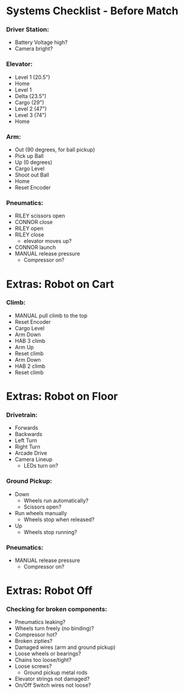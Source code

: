 # Systems Checklist - Before Match

### Driver Station:
- Battery Voltage high?
- Camera bright?

### Elevator:
- Level 1 (20.5")
- Home
- Level 1
- Delta (23.5")
- Cargo (29")
- Level 2 (47")
- Level 3 (74")
- Home

### Arm:
- Out (90 degrees, for ball pickup)
- Pick up Ball
- Up (0 degrees)
- Cargo Level
- Shoot out Ball
- Home
- Reset Encoder

### Pneumatics:
- RILEY scissors open
- CONNOR close
- RILEY open
- RILEY close
    - elevator moves up?
- CONNOR launch
- MANUAL release pressure
    - Compressor on?

# Extras: Robot on Cart

### Climb:
- MANUAL pull climb to the top
- Reset Encoder
- Cargo Level
- Arm Down
- HAB 3 climb
- Arm Up
- Reset climb
- Arm Down
- HAB 2 climb
- Reset climb

# Extras: Robot on Floor

### Drivetrain:
- Forwards
- Backwards
- Left Turn
- Right Turn
- Arcade Drive
- Camera Lineup
    - LEDs turn on?

### Ground Pickup:
- Down
    - Wheels run automatically?
    - Scissors open?
- Run wheels manually
    - Wheels stop when released?
- Up
    - Wheels stop running?

### Pneumatics:
- MANUAL release pressure
    - Compressor on?

# Extras: Robot Off

### Checking for broken components:
- Pneumatics leaking?
- Wheels turn freely (no binding)?
- Compressor hot?
- Broken zipties?
- Damaged wires (arm and ground pickup)
- Loose wheels or bearings?
- Chains too loose/tight?
- Loose screws?
    - Ground pickup metal rods
- Elevator strings not damaged?
- On/Off Switch wires not loose?